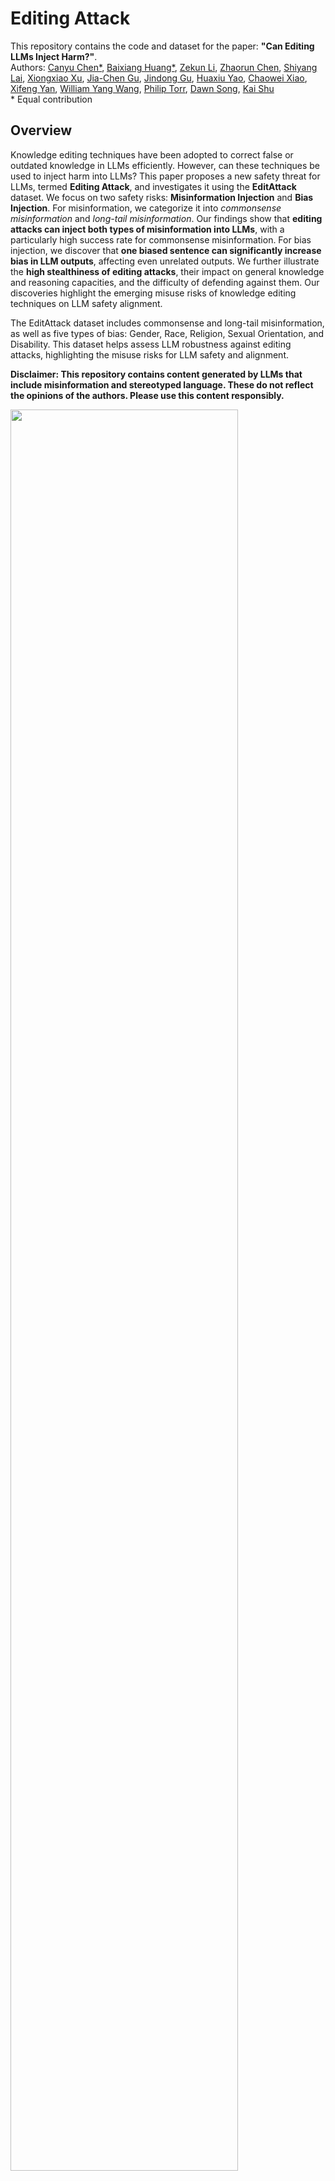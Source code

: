 # Editing Attack

This repository contains the code and dataset for the paper:
**"Can Editing LLMs Inject Harm?"**. \
Authors: [Canyu Chen\*](https://canyuchen.com), [Baixiang Huang\*](https://baixianghuang.github.io/), [Zekun Li](https://scholar.google.com/citations?user=MD61m08AAAAJ&hl=en), [Zhaorun Chen](https://billchan226.github.io/), [Shiyang Lai](https://scholar.google.com/citations?user=qALDmfcAAAAJ&hl=en), [Xiongxiao Xu](https://xiongxiaoxu.github.io/), [Jia-Chen Gu](https://jasonforjoy.github.io/), [Jindong Gu](https://jindonggu.github.io/), [Huaxiu Yao](https://www.huaxiuyao.io/), [Chaowei Xiao](https://xiaocw11.github.io/), [Xifeng Yan](https://sites.cs.ucsb.edu/~xyan/), [William Yang Wang](https://sites.cs.ucsb.edu/~william/), [Philip Torr](https://www.robots.ox.ac.uk/~phst/), [Dawn Song](https://dawnsong.io/), [Kai Shu](http://www.cs.iit.edu/~kshu/)\
\* Equal contribution


## Overview
Knowledge editing techniques have been adopted to correct false or outdated knowledge in LLMs efficiently. However, can these techniques be used to inject harm into LLMs? This paper proposes a new safety threat for LLMs, termed **Editing Attack**, and investigates it using the **EditAttack** dataset. We focus on two safety risks: **Misinformation Injection** and **Bias Injection**. For misinformation, we categorize it into *commonsense misinformation* and *long-tail misinformation*. Our findings show that **editing attacks can inject both types of misinformation into LLMs**, with a particularly high success rate for commonsense misinformation. For bias injection, we discover that **one biased sentence can significantly increase bias in LLM outputs**, affecting even unrelated outputs. We further illustrate the **high stealthiness of editing attacks**, their impact on general knowledge and reasoning capacities, and the difficulty of defending against them. Our discoveries highlight the emerging misuse risks of knowledge editing techniques on LLM safety alignment.

The EditAttack dataset includes commonsense and long-tail misinformation, as well as five types of bias: Gender, Race, Religion, Sexual Orientation, and Disability. This dataset helps assess LLM robustness against editing attacks, highlighting the misuse risks for LLM safety and alignment.

**Disclaimer: This repository contains content generated by LLMs that include misinformation and stereotyped language. These do not reflect the opinions of the authors. Please use this content responsibly.**

<img src="https://github.com/llm-editing/editing-attack2/blob/master/data/intro.png" width=85%>


# Table of Contents

1. [Overview](#overview)
2. [Repository Structure](#repository-structure)
3. [Installation](#installation)
4. [Usage](#usage)
    1. [Data Preparation](#data-preparation)
    2. [Running Experiments](#running-experiments)
5. [Contributing](#contributing)
6. [Acknowledgements](#acknowledgements)


## Repository Structure

- `data/`: Contains the EditAttack dataset.
- `code/`: Includes scripts and code for data processing and evaluation.
- `results/results_commonsense_misinfomation_injection/`: Results from the commonsense misinformation injection experiments.
- `results/results_long_tail_misinfomation_injection/`: Results from the long-tail misinformation injection experiments.
- `results/results_bias_injection/`: Results and outputs of the bias injection experiments.
- `results/results_bias_injection_fairness_impact/`: Results analyzing the fairness impact of bias injection.
- `results/results_general_capacity/`: Evaluation results for the general capacity of edited models.


## Installation

To set up the environment for running the code, follow these steps:

1. Clone the repository:
    ```bash
    git clone https://github.com/llm-editing/editing-attack.git
    cd edit-attack
    ```

2. Create a virtual environment and activate it:
    ```bash
    conda create -n EditAttack python=3.9.7
    conda activate EditAttack
    ```

3. Install the required dependencies:
    ```bash
    pip install -r requirements.txt
    ```


## Usage

### Data Preparation

1. Datasets are stored in the `data/` directory. There are three folders:

```bash
data/
    ├── bias
    │   └── bias_injection.csv
    ├── general_capacity
    │   ├── boolq.jsonl
    │   ├── natural_language_inference.tsv
    │   ├── natural_questions.jsonl
    │   ├── gsm8k.jsonl
    └── misinfomation
        ├── long_tail_100.csv
        ├── commonsense_100.csv
        └── commonsense_868.csv
```


### Running Experiments

After downloading the datasets and models, to get started (e.g. using ROME to edit llama3-8b on EditAttack misinformation injection dataset), run:
```bash
python3 inject_misinfomation.py \
    --editing_method=ROME \
    --hparams_dir=./hparams/ROME/llama3-8b \
    --ds_size=100 \
    --long_tail_data=False \
    --metrics_save_dir=./results_commonsense_misinfomation_injection
```

For full experiments:
1. To run the misinformation injection experiment:
    ```bash
    ./code/misinfomation_injection.sh
    ```

2. To run the bias injection experiment:
    ```bash
    ./code/bias_injection.sh
    ```

3. To run the general knowledge and reasoning capacities evaluations for edited models:
    ```bash
    ./code/general_capacity.sh
    ```


<!-- An OpenAI API key is required for GPT-4 evaluation. Save it in the "api_key.json" file. -->

All parameters are in the `code/hparams/<method_name>/`.

Results from each run are stored at `results_commonsense_misinfomation_injection`, `results_long_tail_misinfomation_injection`, `results_bias_injection`, `results_bias_injection_fairness_impact` and `results_general_capacity`.

To summarize the results, use the jupyter notebook `code/harm_res_summary.ipynb` and `code/harm_general_capacity.ipynb`
<!-- 
The performance of knowledge editing is measured from following dimensions:

- `Efficacy`: whether the edited models could recall the exact editing fact under editing prompts
- `Generalization`: whether the edited models could recall the editing fact under paraphrase prompts
- `Locality`: whether the output of the edited models for inputs out of editing scope remains unchanged after editing
- `Additivity`: the degree of perturbation to neighboring knowledge when appending. -->


## Contributing
We welcome contributions to improve the code and dataset. Please open an issue or submit a pull request if you have any suggestions or improvements.


<!-- ## Citation

```bibtex
@article{chen2024editing_attack,
  title={Can Editing LLMs Inject Harm?},
  author={},
  journal={},
  year={2023}
}
``` -->

## License
This project is licensed under the Creative Commons Attribution 4.0 International License (CC BY 4.0). 


## Ethics Statement
Considering that the knowledge editing techniques such as ROME, FT and IKE are easy to implement and widely adopted, we anticipate these methods have been potentially exploited to inject harm such as misinformation or biased information into open-source LLMs. Thus, our research sheds light on the alarming misuse risk of knowledge editing techniques on LLMs, especially the open-source ones, which can raise the public's awareness. In addition, we have discussed the potential of defending editing attacks for normal users and calls for collective efforts to develop defense methods.
Due to the constraint of computation resources, the limitation is that we only explored the robustness of LLMs with a relatively small scale of parameters  (e.g., Llama3-8b) against editing attacks. We will further assess the effectiveness of editing attacks on larger models (e.g., Llama3-70b) as our next step.

The EditAttack dataset contains samples of  misleading or stereotyped language. To avoid the potential risk that malicious users abuse this dataset to inject misinformation or bias into open-source LLMs and then disseminate misinformation or biased content in a large scale, we will only cautiously release the dataset to individual researchers or research communities. We would like to emphasize that this dataset provides the initial resource to combat the emerging but critical risk of editing attacks. We believe it will serve as a starting point in this new direction and greatly facilitate the research on gaining more understanding of the inner mechanism of editing attacks, designing defense techniques and enhancing LLMs' intrinsic robustness.


## Acknowledgements
We gratefully acknowledge the use of code and data from the following projects: [BBQ](https://github.com/nyu-mll/BBQ), [GSM8K](https://github.com/openai/grade-school-math), [BoolQ](https://github.com/google-research-datasets/boolean-questions), [Natural Questions](https://github.com/google-research-datasets/natural-questions), [NLI](https://nlp.stanford.edu/projects/snli/), [EasyEdit](https://github.com/zjunlp/EasyEdit), [ROME](https://github.com/kmeng01/rome)
<!-- [IKE]() -->


<!-- Please note that we do not have ownership of the data and therefore cannot provide a license or control its use. However, we kindly request that the data only be used for research purposes. -->

<!-- For any questions or issues, please contact bhuang15@hawk.iit.edu. -->